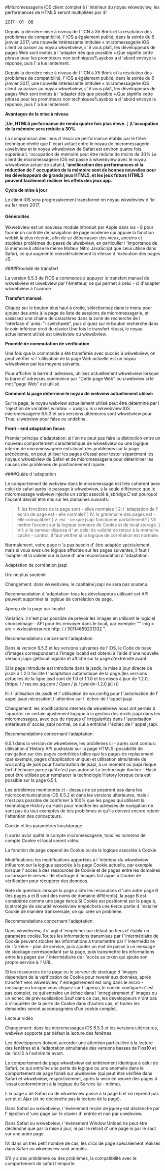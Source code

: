 #Micromessagerie iOS client complet à l 'intérieur du noyau wkwebview, les performances de HTML5 seront multipliées par 4!

2017 - 01 - 06

Depuis la dernière mise à niveau de l 'ICN à X5 Brink et la résolution des problèmes de compatibilité, l' iOS a également publié, dans la soirée du 6 janvier 2017, une nouvelle intéressante intitulée « micromessagerie iOS client va passer au noyau wkwebview, s' il vous plaît, les développeurs de pages Web sont invités à l 'adapter dès que possible ».Que signifie cette phrase pour les promoteurs non techniques?Layabox a d 'abord envoyé la réponse, puis l' a lue lentement.

Depuis la dernière mise à niveau de l 'ICN à X5 Brink et la résolution des problèmes de compatibilité, l' iOS a également publié, dans la soirée du 6 janvier 2017, une nouvelle intéressante intitulée « micromessagerie iOS client va passer au noyau wkwebview, s' il vous plaît, les développeurs de pages Web sont invités à l 'adapter dès que possible ».Que signifie cette phrase pour les promoteurs non techniques?Layabox a d 'abord envoyé la réponse, puis l' a lue lentement.

**Avantages de la mise à niveau**

]**Un, HTML5 performance de rendu quatre fois plus élevé.**
]
]**L'occupation de la mémoire sera réduite à 30%.**

La comparaison des liens d 'essai de performance établis par le frère technique révèle que l' écart actuel entre le noyau de micromessagerie uiwebview et le noyau wkwebview de Safari est environ quatre fois supérieur.L 'occupation de mémoire peut être réduite de moins de 30%.Le client de micromessagerie IOS est passé à wkwebview avec le noyau wkwebview actuel de safari.**L 'amélioration des performances et la réduction de l' occupation de la mémoire sont de bonnes nouvelles pour les développeurs de grands jeux HTML5, et les jeux futurs HTML5 peuvent facilement réaliser les effets des jeux app.**

**Cycle de mise à jour**

Le client iOS sera progressivement transformé en noyau wkwebview d 'ici au 1er mars 2017.

#### **Généralités**

Wkwebview est un nouveau module introduit par Apple dans ios - 8 pour fournir un contrôle de navigation de page moderne qui appuie la fonction webkit la plus récente, afin de se débarrasser des vieux, anciens et stupides problèmes du passé de uiwebview, en particulier l 'importance de la mémoire.Il utilise le même Moteur Nitro JavaScript que celui utilisé dans Safari, ce qui augmente considérablement la vitesse d 'exécution des pages JS.

####Procédé de transfert

La version 6.5.3 de l'IOS a commencé à appuyer le transfert manuel de wkwebview et uiwebview par l'émetteur, ce qui permet à celui - ci d'adapter wkwebview à l'avance.

**Transfert manuel:**

Cliquez sur le bouton plus haut à droite, sélectionnez dans le menu pour ajouter des amis à la page de liste de sessions de micromessagerie, et saisissez une chaîne de caractères dans la zone de recherche de l 'interface d' amis: ": switchweb", puis cliquez sur le bouton recherche dans le coin inférieur droit du clavier.Une fois le transfert réussi, le noyau actuellement utilisé est uiwebview ou wkwebview.

**Procédé de commutation de vérification**

Une fois que la commande a été transférée avec succès à wkwebview, on peut vérifier si l 'utilisation de la page Web actuelle est un noyau wkwebview par les moyens suivants.

Pour afficher la barre d 'adresses, utilisez actuellement wkwebview lorsque la barre d' adresses commence par "Cette page Web" ou uiwebview si le mot "page Web" est utilisé.

**Comment la page détermine le noyau de webview actuellement utilisé:**

Sur la page, le noyau webview actuellement utilisé peut être déterminé par l 'injection de variables window. ~ uwxjs u is u wkwebview.IOS micromessagerie 6.5.3 et ses versions ultérieures sont wkwebview pour True, uiwebview pour false ou undefine.

**Front - end adaptation focus**

Premier principe d'adaptation: si l'on ne peut pas faire la distinction entre un nouveau comportement caractéristique de wkwebview ou une logique interne de micromessagerie entraînant des problèmes sur la page précédente, on peut utiliser les pages d'essai pour tester séparément les noyaux wkwebview de Safari et de micromessagerie pour déterminer les causes des problèmes de positionnement rapide.

####Guide d 'adaptation

Le comportement de webview dans le micromessage est très cohérent avec celui de safari après le passage à wkwebview, à la seule différence que le micromessage webview injecte un script associé à jsbridge.C'est pourquoi l'accent devrait être mis sur les domaines suivants:

> 1: les fonctions de la page sont - elles normales
]
> 2: l 'adaptation de l' écran de page est - elle normale?
]
> IV: la grammaire des pages est - elle compatible?
]
> v: est - ce que jsapi fonctionne parfaitement?
]
> VI: mettre l'accent sur la logique connexe de Cookie et de local storage.
]
> VII: si le serveur dispose d 'un délai de validité de retour à la mémoire cache - control, il faut vérifier si la logique de corrélation est normale.

Normalement, votre page n 'a pas besoin d' être adaptée spécialement, mais si vous avez une logique affectée sur les pages suivantes, il faut l 'adapter et la valider sur la base d' une recommandation d 'adaptation.

Adaptation de corrélation jsapi

Un: ne plus soutenir

Changement: dans wkwebview, le capitaine jsapi ne sera pas soutenu.

Recommandation d 'adaptation: tous les développeurs utilisant cet API peuvent supprimer la logique de corrélation de page.

Aperçu de la page par localid

Variation: il n'est plus possible de prévoir les images en utilisant le logiciel chooseimage - API pour les renvoyer dans le local, par exemple: "" img = src = wxlocalresource http: / / 50114659201332 ".

Recommandations concernant l'adaptation:

Dans la version 6.5.3 et les versions suivantes de l'IOS, le Code de base d'images correspondant à l'image localid est obtenu à l'aide d'une nouvelle version jsapi: getlocalimgdata et affiché sur la page d'extrémité avant.

Si la page introduite est introduite dans la jssdk, la mise à jour directe de jssdk à 1.2.0 facilite l 'adaptation automatique de la page.(les versions actuelles de la ligne jssd sont de 1.0 et 1.1.0 et les mises à jour de 1.2.0, [https: / / res.wx.qq.com / Open / js / jweixin-1.2.0.js] ())

III: l 'utilisation de jssdk et l' utilisation de wx.config pour l 'autorisation de l' appel jsapi nécessitent l 'attention sur l' échec de l 'appel jsapi

Changement: les modifications internes de wkwebview nous ont permis d 'apporter un certain ajustement logique à la gestion des droits jsapi dans les micromessages, avec peu de risques d' irrégularités dans l 'autorisation antérieure d' accès jsapi normal, ce qui a entraîné l 'échec de l' appel jsapi.

Recommandations concernant l'adaptation:

6.5.1 dans la version de wkwebview, les problèmes ci - après sont connus: utilisation d'History API pushstate sur la page HTML5; possibilité de navigation sur des pages contrôlées telles que les pages de replacement (par exemple, pages d'application unique) et utilisation simultanée de wx.config de jsdk pour l'autorisation de jsapi, à un moment où jsapi risque fort d'échouer parce qu'il n'est pas autorisé.La technologie Anchor - Hash peut être utilisée pour remplacer la technologie History lorsque cela est possible sur la page 6.5.1.

Les problèmes mentionnés ci - dessus ne se poseront pas dans les microcommunications iOS 6.5.2 et dans les versions ultérieures, mais il n'est pas possible de confirmer à 100% que les pages qui utilisent la technologie History ou Hash pour modifier les adresses de navigation ne sont pas du tout exemptes de tels problèmes et qu'ils doivent encore retenir l'attention des concepteurs.

Cookie et les paramètres localstorage

I) après avoir quitté le compte micromessagerie, tous les numéros de compte Cookie et local seront vidés.

La fonction de page dépend de Cookie ou de la logique associée à Cookie

Modifications: les modifications apportées à l 'intérieur du wkwebview influeront sur la logique associée à la page Cookie actuelle, par exemple lorsque l' accès à des ressources de Cookie et de pages entre les domaines ou lorsque le serveur de stockage d 'images fait appel à Cookie de vérification pour récupérer des données.

Note de question: lorsque la page a cite les ressources d 'une autre page B (les pages a et B sont des noms de domaine différents), la page B est considérée comme une page tierce.Si Cookie est positionné sur la page b, la stratégie de sécurité wkwebview empêchera une tierce partie d 'installer Cookie de manière transversale, ce qui crée un problème.

Recommandations concernant l'adaptation:

Dans wkwebview, il s' agit d 'empêcher par défaut un tiers d' établir un paramètre cookie.Toutes les informations transmises par l 'intermédiaire de Cookie peuvent stocker les informations à transmettre par l' intermédiaire de l 'arrière - plan de service, puis ajouter un mot de passe à un message de stockage correspondant sur la page, puis transmettre les informations entre les pages par l' intermédiaire de l 'accès au token qui ajoute son propre service à l' URL.

Si les ressources de la page ou le serveur de stockage d 'images dépendent de la vérification de Cookie pour revenir aux données, après transfert vers wkwebview, l' enregistrement est long dans le micro - message ou lorsque vous cliquez sur l 'aperçu, le cookie configuré n' est pas complet, ce qui entraîne un échec dans l 'enregistrement d' images ou un échec de prévisualisation.Sauf dans ce cas, les développeurs n'ont pas à s'inquiéter de la perte de Cookie dans d'autres cas, et toutes les demandes seront accompagnées d'un cookie complet.

Lecteur vidéo

Changement: dans les micromessages iOS 6.5.3 et les versions ultérieures, webview supporte par défaut la lecture des fenêtres.

Les développeurs doivent accorder une attention particulière à la lecture des fenêtres et à l'adaptation simultanée des versions basses de l'ios10 et de l'ios10 à l'extrémité avant.



Le comportement de page wkwebview est entièrement identique à celui de Safari, ce qui entraîne une perte de logique ou une anomalie dans le comportement de page fondé sur uiwebview (qui peut être vérifiée dans Safari et wkwebview, respectivement, après la mise en œuvre des pages d 'essai conformément à la logique du Service lui - même).

I: la page a de Safari ou de wkwebview passe à la page b et ne reprend pas script et Ajax (et ne déclenche pas la lecture de la page).

Dans Safari ou wkwebview, l 'événement resize de jquery est déclenché par l' éjection d 'une page sur le clavier d' entrée et non par uiwebview.

Dans Safari ou wkwebview, l 'événement Window Unload ne peut être déclenché que par la mise à jour, ni par le retrait d' une page ni par le saut sur une autre page.

IV: dans un très petit nombre de cas, les clics de page spécialement réalisés dans Safari ou wkwebview sont annulés.

S'il y a des problèmes ou des problèmes, la compatibilité avec le comportement de safari l'emporte.